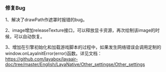 
### 修复Bug  

1、解决了drawPath作遮罩时报错的bug。  

2、image增加releaseTexture接口，可以释放显卡资源，再次绘制该image的时候，可以自动恢复。  

3、增加在引擎初始化和加载游戏脚本的过程中，如果发生网络错误会调用定制的window.onLayaInitError(error)函数。详见文档：https://github.com/layabox/layaair-doc/tree/master/English/LayaNative/Other_settingse/Other_settings
